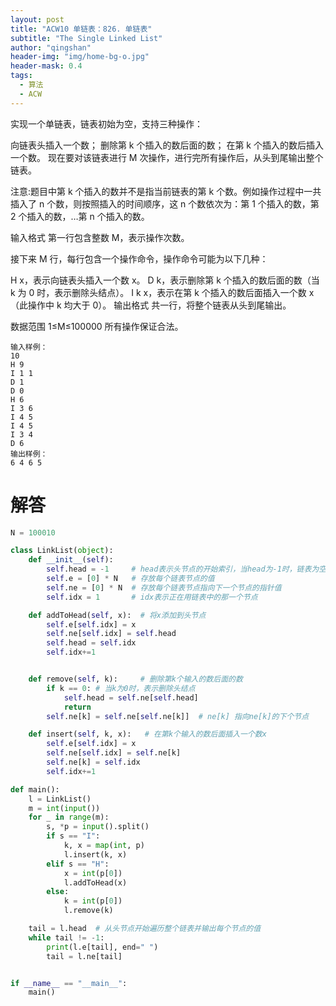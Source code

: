 ```yaml
---
layout: post
title: "ACW10 单链表：826. 单链表"
subtitle: "The Single Linked List"
author: "qingshan"
header-img: "img/home-bg-o.jpg"
header-mask: 0.4
tags:
  - 算法
  - ACW
---
```



实现一个单链表，链表初始为空，支持三种操作：

向链表头插入一个数；
删除第 k 个插入的数后面的数；
在第 k 个插入的数后插入一个数。
现在要对该链表进行 M 次操作，进行完所有操作后，从头到尾输出整个链表。

注意:题目中第 k 个插入的数并不是指当前链表的第 k 个数。例如操作过程中一共插入了 n 个数，则按照插入的时间顺序，这 n 个数依次为：第 1 个插入的数，第 2 个插入的数，…第 n 个插入的数。

输入格式
第一行包含整数 M，表示操作次数。

接下来 M 行，每行包含一个操作命令，操作命令可能为以下几种：

H x，表示向链表头插入一个数 x。
D k，表示删除第 k 个插入的数后面的数（当 k 为 0 时，表示删除头结点）。
I k x，表示在第 k 个插入的数后面插入一个数 x（此操作中 k 均大于 0）。
输出格式
共一行，将整个链表从头到尾输出。

数据范围
1≤M≤100000
所有操作保证合法。
```
输入样例：
10
H 9
I 1 1
D 1
D 0
H 6
I 3 6
I 4 5
I 4 5
I 3 4
D 6
输出样例：
6 4 6 5
```

# 解答

```python
N = 100010

class LinkList(object):
    def __init__(self):
        self.head = -1     # head表示头节点的开始索引，当head为-1时，链表为空
        self.e = [0] * N   # 存放每个链表节点的值
        self.ne = [0] * N  # 存放每个链表节点指向下一个节点的指针值
        self.idx = 1       # idx表示正在用链表中的那一个节点    

    def addToHead(self, x):  # 将x添加到头节点
        self.e[self.idx] = x
        self.ne[self.idx] = self.head
        self.head = self.idx
        self.idx+=1


    def remove(self, k):     # 删除第k个输入的数后面的数
        if k == 0: # 当k为0时，表示删除头结点
            self.head = self.ne[self.head]
            return
        self.ne[k] = self.ne[self.ne[k]]  # ne[k] 指向ne[k]的下个节点

    def insert(self, k, x):   # 在第k个输入的数后面插入一个数x
        self.e[self.idx] = x
        self.ne[self.idx] = self.ne[k]
        self.ne[k] = self.idx
        self.idx+=1

def main():
    l = LinkList()
    m = int(input())
    for _ in range(m):
        s, *p = input().split()
        if s == "I":
            k, x = map(int, p)
            l.insert(k, x)
        elif s == "H":
            x = int(p[0])
            l.addToHead(x)
        else:
            k = int(p[0])
            l.remove(k)

    tail = l.head  # 从头节点开始遍历整个链表并输出每个节点的值
    while tail != -1:
        print(l.e[tail], end=" ")
        tail = l.ne[tail]


if __name__ == "__main__":
    main()


```